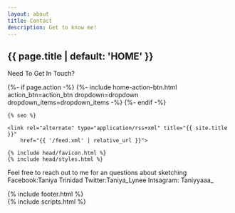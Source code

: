 ```yaml
---
layout: about
title: Contact
description: Get to know me!
---
```



<head>
<div class="home-page">
  <!-- home page header -->
  <section class="home-page-header">
    <div class="container text-center">
      <h1 class="animated fadeInDownBig">{{ page.title | default: 'HOME' }}</h1>
      <p> Need To Get In Touch? </p>
      {%- if page.action -%}
        {%- include home-action-btn.html action_btn=action_btn dropdown=dropdown dropdown_items=dropdown_items -%}
      {%- endif -%}
</head>
    </div>
  </section>
<body>
    <meta charset="utf-8">
    <meta http-equiv="X-UA-Compatible" content="IE=edge">
    <meta name="viewport" content="width=device-width, initial-scale=1">

    {% seo %}

    <link rel="alternate" type="application/rss+xml" title="{{ site.title }}"
        href="{{ '/feed.xml' | relative_url }}">

    {% include head/favicon.html %}
    {% include head/styles.html %}

  <!-- page container -->
  <div class="page-container">
    <!-- page header -->
    <!-- page content -->
    <main class="page-content" role="main">
      <p> Feel free to reach out to me for an questions about sketching 
      Facebook:Taniya Trinidad
      Twitter:Taniya_Lynee
      Intsagram: Taniyyaaa_
      </p>
    </main>
    <!-- page footer -->
    {% include footer.html %}
  </div>
  {% include scripts.html %}
</body>

